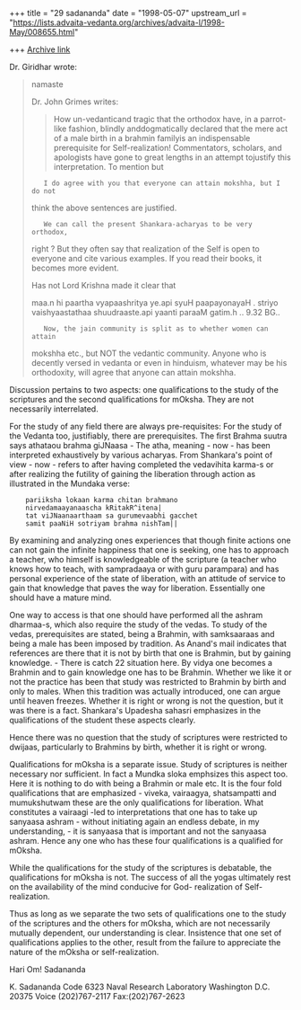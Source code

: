 +++
title = "29 sadananda"
date = "1998-05-07"
upstream_url = "https://lists.advaita-vedanta.org/archives/advaita-l/1998-May/008655.html"

+++
[Archive link](https://lists.advaita-vedanta.org/archives/advaita-l/1998-May/008655.html)

Dr. Giridhar wrote:


>namaste
>
>Dr. John Grimes writes:
>
>>How un-vedanticand tragic that the orthodox have, in a parrot-like
>>fashion, blindly anddogmatically declared that the mere act of a male
>>birth in a brahmin familyis an indispensable prerequisite for
>>Self-realization! Commentators, scholars, and apologists have gone to
>>great lengths in an attempt tojustify this interpretation. To mention but
>
>        I do agree with you that everyone can attain mokshha, but I do not
>think the above sentences are justified.
>
>        We can call the present Shankara-acharyas to be very orthodox,
>right ? But they often say that realization of the Self is open to
>everyone and cite various examples. If you read their books, it becomes
>more evident.
>
>Has not Lord Krishna made it clear that
>
>maa.n hi paartha vyapaashritya ye.api syuH paapayonayaH .
>striyo vaishyaastathaa shuudraaste.api yaanti paraaM gatim.h .. 9.32 BG..
>
>        Now, the jain community is split as to whether women can attain
>mokshha etc., but NOT the vedantic community. Anyone who is decently
>versed in vedanta or even in hinduism, whatever may be his orthodoxity,
>will agree that anyone can attain mokshha.

Discussion pertains to two aspects: one qualifications to the study of the
scriptures and the second qualifications for mOksha.  They are not
necessarily interrelated.

For the study of any field there are always pre-requisites:  For the study
of the Vedanta too, justifiably, there are prerequisites.  The first Brahma
suutra says
        athataou brahma giJNaasa -
The atha, meaning - now - has been interpreted exhaustively by various
acharyas.  From Shankara's point of view - now - refers to after having
completed the vedavihita karma-s or after realizing the futility of gaining
the liberation through action as illustrated in the Mundaka verse:

        pariiksha lokaan karma chitan brahmano
        nirvedamaayanaascha kRitakR^itena|
        tat viJNaanaarthaam sa gurumevaabhi gacchet
        samit paaNiH sotriyam brahma nishTam||

By examining and analyzing ones experiences that though finite actions one
can not gain the infinite happiness that one is seeking,  one has to
approach a teacher, who himself is knowledgeable of the scripture (a
teacher who knows how to teach, with sampradaaya or with guru parampara)
and has personal experience of the state of liberation, with an attitude of
service to gain that knowledge that paves the way for liberation.
Essentially one should have a mature mind.

One way to access is that one should have performed all the ashram
dharmaa-s, which also require the study of the vedas. To study of the
vedas, prerequisites are stated, being a Brahmin, with samksaaraas and
being a male has been imposed by tradition.  As Anand's mail indicates that
references are there that it is not by birth that one is Brahmin, but by
gaining knowledge.  - There is catch 22 situation here. By vidya one
becomes a Brahmin and to gain knowledge one has to be Brahmin.  Whether we
like it or not the practice has been that study was restricted to Brahmin
by birth and only to males.  When this tradition was actually introduced,
one can argue until heaven freezes. Whether it is right or wrong is not the
question, but it was there is a fact.  Shankara's Upadesha sahasri
emphasizes in the qualifications of the student these aspects clearly.

Hence there was no question that the study of scriptures were restricted to
dwijaas, particularly to Brahmins by birth, whether it is right or wrong.

Qualifications for mOksha is a separate issue. Study of scriptures is
neither necessary nor sufficient. In fact a Mundka sloka emphsizes this
aspect too.  Here it is nothing to do with being a Brahmin or male etc.  It
is the four fold qualifications that are emphasized - viveka, vairaagya,
shatsampatti and mumukshutwam these are the only qualifications for
liberation.  What constitutes a vairaagi -led to interpretations that one
has to take up sanyaasa ashram - without initiating again an endless
debate, in my understanding,   - it is sanyaasa that is important and not
the sanyaasa ashram.   Hence any one who has these four qualifications is a
qualified for mOksha.

While the qualifications for the study of the scriptures is debatable, the
qualifications for mOksha is not.  The success of all the yogas ultimately
rest on the availability of the mind conducive for God- realization of
Self-realization.

 Thus as long as we separate the two sets of qualifications one to the
study of the scriptures and the others for mOksha, which are not
necessarily mutually dependent, our understanding is clear. Insistence that
one set of qualifications applies to the other, result from the failure to
appreciate the nature of the mOksha or self-realization.

Hari Om!
Sadananda









K. Sadananda
Code 6323
Naval Research Laboratory
Washington D.C. 20375
Voice (202)767-2117
Fax:(202)767-2623


